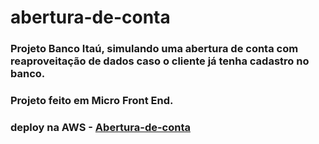 # abertura-de-conta

### Projeto Banco Itaú, simulando uma abertura de conta com reaproveitação de dados caso o cliente já tenha cadastro no banco.
### Projeto feito em Micro Front End.
### deploy na AWS - <a href="http://mdasi015.s3-website-us-east-1.amazonaws.com"> Abertura-de-conta </a>
